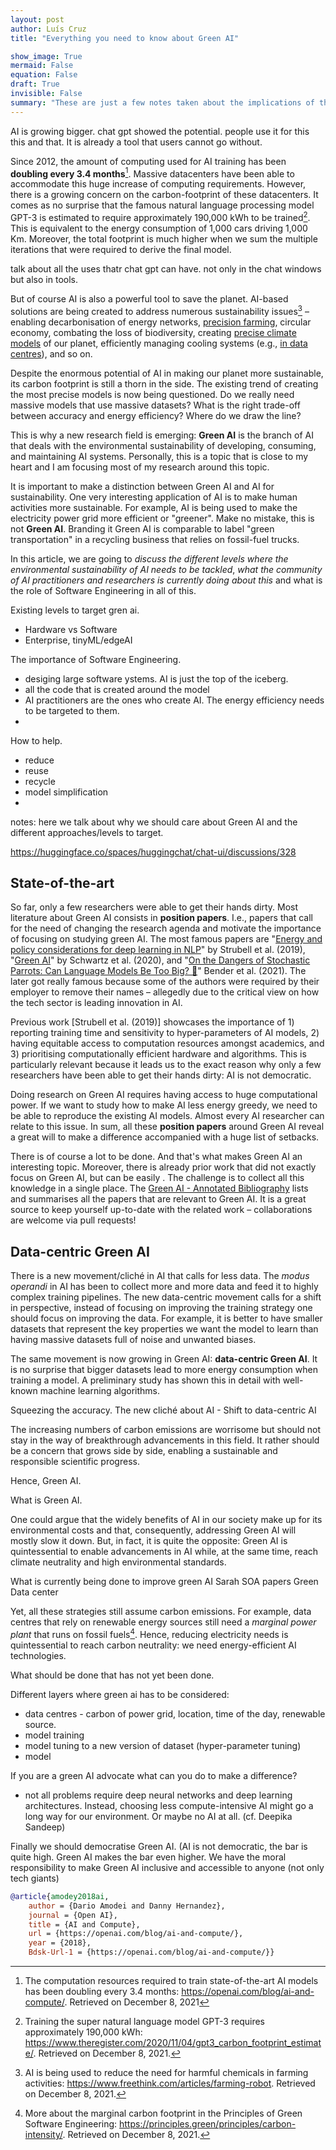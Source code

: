 ```yaml
---
layout: post
author: Luís Cruz
title: "Everything you need to know about Green AI"

show_image: True
mermaid: False
equation: False
draft: True
invisible: False
summary: "These are just a few notes taken about the implications of the massive energy consumption that stems from AI. I don't have short-term plans to finish the article, but I'll leave the draft around."
---
```


AI is growing bigger. chat gpt showed the potential. people use it for this this and that. It is already a tool that users cannot go without.

<span class="first-letter">S</span>ince 2012, the amount of computing used for AI training has been **doubling every 3.4 months**[^amodey2018ai]. Massive datacenters have been able to accommodate this huge increase of computing requirements. However, there is a growing concern on the carbon-footprint of these datacenters. 
It comes as no surprise that the famous natural language processing model GPT-3 is estimated to require approximately 190,000 kWh to be trained[^gpt3]. This is equivalent to the energy consumption of 1,000 cars driving 1,000 Km. Moreover, the total footprint is much higher when we sum the multiple iterations that were required to derive the final model.


talk about all the uses thatr chat gpt can have. not only in the chat windows but also in tools.

But of course AI is also a powerful tool to save the planet. AI-based solutions
are being created to address numerous sustainability issues[^ai-farm] – enabling decarbonisation of energy networks, [precision farming], circular economy, combating the loss of biodiversity, creating [precise climate models] of our planet, efficiently managing cooling systems (e.g., [in data centres][gao2014machine]), and so on.

Despite the enormous potential of AI in making our planet more sustainable, its carbon footprint is still a thorn in the side. The existing trend of creating the most precise models is now being questioned. Do we really need massive models that use massive datasets? What is the right trade-off between accuracy and energy efficiency? Where do we draw the line?

This is why a new research field is emerging: **Green AI** is the branch of AI that deals with the environmental sustainability of developing, consuming, and maintaining AI systems. Personally, this is a topic that is close to my heart and I am focusing most of my research around this topic.

It is important to make a distinction between Green AI and AI for sustainability. One very interesting application of AI is to make human activities more sustainable. For example, AI is being used to make the electricity power grid more efficient or "greener". Make no mistake, this is not **Green AI**. Branding it Green AI is comparable to label "green transportation" in a recycling business that relies on fossil-fuel trucks.


In this article, we are going to *discuss the different levels where the environmental sustainability of AI needs to be tackled*, *what the community of AI practitioners and researchers is currently doing about this* and what is the role of Software Engineering in all of this. 


Existing levels to target gren ai.
  - Hardware vs Software
  - Enterprise, tinyML/edgeAI

The importance of Software Engineering.
  - desiging large software ystems. AI is just the top of the iceberg.
  - all the code that is created around the model
  - AI practitioners are the ones who create AI. The energy efficiency needs to be targeted to them.
  - 
  
How to help.
  - reduce
  - reuse
  - recycle
  - model simplification
  - 


notes: here we talk about why we should care about Green AI and the different approaches/levels to target.

https://huggingface.co/spaces/huggingchat/chat-ui/discussions/328

## State-of-the-art

So far, only a few researchers were able to get their hands dirty. Most literature about Green AI consists in **position papers**. I.e., papers that call for the need of changing the research agenda and motivate the importance of focusing on studying green AI. The most famous papers are "[Energy and policy considerations for deep learning in NLP][strubell2019energy]" by Strubell et al. (2019), "[Green AI][schwartz2020green]" by Schwartz et al. (2020), and "[On the Dangers of Stochastic Parrots: Can Language Models Be Too Big? 🦜][bender2021dangers]" Bender et al. (2021). The later got really famous because some of the authors were required by their employer to remove their names – allegedly due to the critical view on how the tech sector is leading innovation in AI.

Previous work [Strubell et al. (2019)] showcases the importance of 1) reporting training time and sensitivity to hyper-parameters of AI models, 2) having equitable access to computation resources amongst academics, and 3) prioritising computationally efficient hardware and algorithms. This is particularly relevant because it leads us to the exact reason why only a few researchers have been able to get their hands dirty: AI is not democratic.

Doing research on Green AI requires having access to huge computational power. If we want to study how to make AI less energy greedy, we need to be able to reproduce the existing AI models. Almost every AI researcher can relate to this issue. In sum, all these **position papers** around Green AI reveal a great will to make a difference accompanied with a huge list of setbacks.

There is of course a lot to be done. And that's what makes Green AI an interesting topic.
Moreover, there is already prior work that did not exactly focus on Green AI, but can be easily . The challenge is to collect all this knowledge in a single place. The [Green AI - Annotated Bibliography] lists and summarises all the papers that are relevant to Green AI. It is a great source to keep yourself up-to-date with the related work – collaborations are welcome via pull requests!

## Data-centric Green AI

There is a new movement/cliché in AI that calls for less data. The *modus operandi* in AI has been to collect more and more data and feed it to highly complex training pipelines. The new data-centric movement calls for a shift in perspective, instead of focusing on improving the training strategy one should focus on improving the data. For example, it is better to have smaller datasets that represent the key properties we want the model to learn than having massive datasets full of noise and unwanted biases.

The same movement is now growing in Green AI: **data-centric Green AI**. It is no surprise that bigger datasets lead to more energy consumption when training a model.
A preliminary study has shown this in detail with well-known machine learning algorithms.

[strubell2019energy]: https://luiscruz.github.io/green-ai/publications/2019-11-strubell-energy.html
[schwartz2020green]: https://luiscruz.github.io/green-ai/publications/2020-12-schwartz-green.html
[bender2021dangers]: https://luiscruz.github.io/green-ai/publications/2021-03-bender-parrots.html






Squeezing the accuracy.
The new cliché about AI - Shift to data-centric AI

The increasing numbers of carbon emissions are worrisome but should not stay in the way of breakthrough advancements in this field. It rather should be a concern that grows side by side, enabling a sustainable and responsible scientific progress.

Hence, Green AI.

What is Green AI.

One could argue that the widely benefits of AI in our society make up for its environmental costs and that, consequently, addressing Green AI will mostly slow it down. But, in fact, it is quite the opposite:
Green AI is quintessential to enable advancements in AI while, at the same time, reach climate neutrality and high environmental standards.

What is currently being done to improve green AI
  Sarah SOA papers
  Green Data center

Yet, all these strategies still assume carbon emissions. For example, data centres that rely on renewable energy sources still need a *marginal power plant* that runs on fossil fuels[^carbon-intensity]. Hence, reducing electricity needs is quintessential to reach carbon neutrality: we need energy-efficient AI technologies.


What should be done that has not yet been done.

Different layers where green ai has to be considered:

- data centres - carbon of power grid, location, time of the day, renewable source.
- model training 
- model tuning to a new version of dataset (hyper-parameter tuning)
- model 

If you are a green AI advocate what can you do to make a difference?

- not all problems require deep neural networks and deep learning architectures. Instead, choosing less compute-intensive AI might go a long way for our environment. Or maybe no AI at all. (cf. Deepika Sandeep)

Finally we should democratise Green AI. (AI is not democratic, the bar is quite high. Green AI makes the bar even higher. We have the moral responsibility to make Green AI inclusive and accessible to anyone (not only tech giants)

[^gpt3]: Training the super natural language model GPT-3 requires approximately 190,000 kWh: <https://www.theregister.com/2020/11/04/gpt3_carbon_footprint_estimate/>. Retrieved on December 8, 2021.

[^ai-farm]: AI is being used to reduce the need for harmful chemicals in farming activities: <https://www.freethink.com/articles/farming-robot>. Retrieved on December 8, 2021.

[^carbon-intensity]: More about the marginal carbon footprint in the Principles of Green Software Engineering: <https://principles.green/principles/carbon-intensity/>. Retrieved on December 8, 2021.
[^amodey2018ai]: The computation resources required to train state-of-the-art AI models has been doubling every 3.4 months: <https://openai.com/blog/ai-and-compute/>. Retrieved on December 8, 2021

```bibtex
@article{amodey2018ai,
	author = {Dario Amodei and Danny Hernandez},
	journal = {Open AI},
	title = {AI and Compute},
	url = {https://openai.com/blog/ai-and-compute/},
	year = {2018},
	Bdsk-Url-1 = {https://openai.com/blog/ai-and-compute/}}
```


[precision farming]: https://doi.org/10.1146/annurev-resource-100518-093929
[precise climate models]: https://doi.org/10.1038/s41558-021-00986-y
[gao2014machine]: https://research.google/pubs/pub42542/

[Green AI - Annotated Bibliography]: https://luiscruz.github.io/green-ai/
